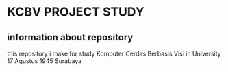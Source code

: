 # KCBV PROJECT STUDY
## information about repository
this repository i make for study Komputer Cerdas Berbasis Visi in University 17 Agustus 1945 Surabaya
